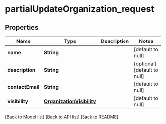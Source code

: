 # partialUpdateOrganization_request
## Properties

| Name | Type | Description | Notes |
|------------ | ------------- | ------------- | -------------|
| **name** | **String** |  | [default to null] |
| **description** | **String** |  | [optional] [default to null] |
| **contactEmail** | **String** |  | [default to null] |
| **visibility** | [**OrganizationVisibility**](OrganizationVisibility.md) |  | [default to null] |

[[Back to Model list]](../README.md#documentation-for-models) [[Back to API list]](../README.md#documentation-for-api-endpoints) [[Back to README]](../README.md)

